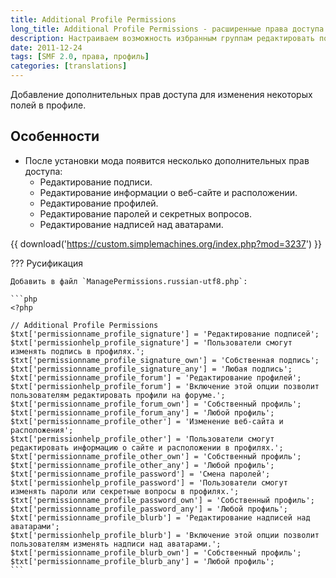 ```yaml
---
title: Additional Profile Permissions
long_title: Additional Profile Permissions - расширенные права доступа
description: Настраиваем возможность избранным группам редактировать поля в профилях.
date: 2011-12-24
tags: [SMF 2.0, права, профиль]
categories: [translations]
---
```


Добавление дополнительных прав доступа для изменения некоторых полей в профиле.

<!-- more -->

## Особенности

* После установки мода появится несколько дополнительных прав доступа:
    * Редактирование подписи.
    * Редактирование информации о веб-сайте и расположении.
    * Редактирование профилей.
    * Редактирование паролей и секретных вопросов.
    * Редактирование надписей над аватарами.

{{ download('https://custom.simplemachines.org/index.php?mod=3237') }}

??? Русификация

    Добавить в файл `ManagePermissions.russian-utf8.php`:

    ```php
    <?php

    // Additional Profile Permissions
    $txt['permissionname_profile_signature'] = 'Редактирование подписей';
    $txt['permissionhelp_profile_signature'] = 'Пользователи смогут изменять подпись в профилях.';
    $txt['permissionname_profile_signature_own'] = 'Собственная подпись';
    $txt['permissionname_profile_signature_any'] = 'Любая подпись';
    $txt['permissionname_profile_forum'] = 'Редактирование профилей';
    $txt['permissionhelp_profile_forum'] = 'Включение этой опции позволит пользователям редактировать профили на форуме.';
    $txt['permissionname_profile_forum_own'] = 'Собственный профиль';
    $txt['permissionname_profile_forum_any'] = 'Любой профиль';
    $txt['permissionname_profile_other'] = 'Изменение веб-сайта и расположения';
    $txt['permissionhelp_profile_other'] = 'Пользователи смогут редактировать информацию о сайте и расположении в профилях.';
    $txt['permissionname_profile_other_own'] = 'Собственный профиль';
    $txt['permissionname_profile_other_any'] = 'Любой профиль';
    $txt['permissionname_profile_password'] = 'Смена паролей';
    $txt['permissionhelp_profile_password'] = 'Пользователи смогут изменять пароли или секретные вопросы в профилях.';
    $txt['permissionname_profile_password_own'] = 'Собственный профиль';
    $txt['permissionname_profile_password_any'] = 'Любой профиль';
    $txt['permissionname_profile_blurb'] = 'Редактирование надписей над аватарами';
    $txt['permissionhelp_profile_blurb'] = 'Включение этой опции позволит пользователям изменять надписи над аватарами.';
    $txt['permissionname_profile_blurb_own'] = 'Собственный профиль';
    $txt['permissionname_profile_blurb_any'] = 'Любой профиль';
    ```
